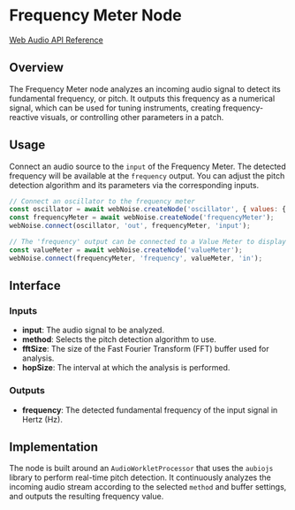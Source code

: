 # Frequency Meter Node

[Web Audio API Reference](https://developer.mozilla.org/en-US/docs/Web/API/AudioWorkletNode)

## Overview

The Frequency Meter node analyzes an incoming audio signal to detect its fundamental frequency, or pitch. It outputs this frequency as a numerical signal, which can be used for tuning instruments, creating frequency-reactive visuals, or controlling other parameters in a patch.

## Usage

Connect an audio source to the `input` of the Frequency Meter. The detected frequency will be available at the `frequency` output. You can adjust the pitch detection algorithm and its parameters via the corresponding inputs.

```javascript
// Connect an oscillator to the frequency meter
const oscillator = await webNoise.createNode('oscillator', { values: { frequency: 440 } });
const frequencyMeter = await webNoise.createNode('frequencyMeter');
webNoise.connect(oscillator, 'out', frequencyMeter, 'input');

// The 'frequency' output can be connected to a Value Meter to display the result
const valueMeter = await webNoise.createNode('valueMeter');
webNoise.connect(frequencyMeter, 'frequency', valueMeter, 'in');
```

## Interface

### Inputs

-   **input**: The audio signal to be analyzed.
-   **method**: Selects the pitch detection algorithm to use.
-   **fftSize**: The size of the Fast Fourier Transform (FFT) buffer used for analysis.
-   **hopSize**: The interval at which the analysis is performed.

### Outputs

-   **frequency**: The detected fundamental frequency of the input signal in Hertz (Hz).

## Implementation

The node is built around an `AudioWorkletProcessor` that uses the `aubiojs` library to perform real-time pitch detection. It continuously analyzes the incoming audio stream according to the selected `method` and buffer settings, and outputs the resulting frequency value.
